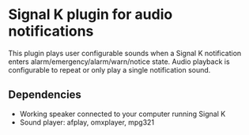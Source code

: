 Signal K plugin for audio notifications
=================================

This plugin plays user configurable sounds when a Signal K notification enters alarm/emergency/alarm/warn/notice state.
Audio playback is configurable to repeat or only play a single notification sound.


## Dependencies

* Working speaker connected to your computer running Signal K
* Sound player:  afplay, omxplayer, mpg321
